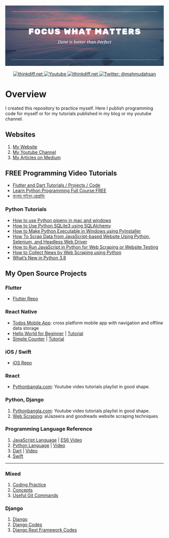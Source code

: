 <p align="center">
    <img src="cover.png" alt="Computer Programming" />
</p>
<p align="center">
    <a href="http://thinkdiff.net/">
        <img src="https://img.shields.io/badge/blog-thinkdiff.net-brightgreen.svg" alt="thinkdiff.net" />
    </a>
    <a href="https://www.youtube.com/channel/UCtHlgyUw0wLE5Ous9swfFlg">
        <img src="https://img.shields.io/badge/my-youtube channel-red.svg" alt="Youtube" />
    </a>
    <a href="https://ithinkdiff.net/">
        <img src="https://img.shields.io/badge/mobile-apps-yellow.svg" alt="ithinkdiff.net" />
    </a>
    <a href="https://twitter.com/mahmudahsan">
        <img src="https://img.shields.io/badge/contact%40-mahmudahsan-blue.svg" alt="Twitter: @mahmudahsan" />
    </a>
</p>

# Overview

I created this repository to practice myself. Here I publish programming code for myself or for my tutorials published in my blog or my youtube channel.


## Websites

1. [My Website](https://thinkdiff.net)
2. [My Youtube Channel](https://www.youtube.com/channel/UCtHlgyUw0wLE5Ous9swfFlg)
3. [My Articles on Medium](https://medium.com/@mahmudahsan)

## FREE Programming Video Tutorials

- [Flutter and Dart Tutorials / Projects / Code](https://github.com/mahmudahsan/flutter)
- [Learn Python Programming Full Course FREE](https://youtu.be/llbgjR_tL2k)
- [বাংলায় পাইথন প্রোগ্রামিং](https://pythonbangla.com)

### Python Tutorials
- [How to use Python pipenv in mac and windows](https://medium.com/p/how-to-use-python-pipenv-in-mac-and-windows-1c6dc87b403e)
- [How to Use Python SQLite3 using SQLAlchemy](https://medium.com/p/how-to-use-python-sqlite3-using-sqlalchemy-158f9c54eb32)
- [How to Make Python Executable in Windows using PyInstaller](https://medium.com/@mahmudahsan/how-to-make-python-executable-in-windows-pyinstaller-webbrowser-f7ad8e988dea)
- [How To Scrap Data from JavaScript-based Website Using Python, Selenium, and Headless Web Driver](https://medium.com/p/how-to-scrap-data-from-javascript-based-website-using-python-selenium-and-headless-web-driver-531c7fe0c01f)
- [How to Run JavaScript in Python for Web Scraping or Website Testing](https://medium.com/@mahmudahsan/how-to-run-javascript-in-python-web-scraping-web-testing-16bd04894360)
- [How to Collect News by Web Scraping using Python](https://medium.com/@mahmudahsan/how-to-do-web-scraping-using-python-urllib-beautifulsoup-logging-d0b70c8222ae)
- [What’s New in Python 3.8](https://medium.com/@mahmudahsan/upgrade-your-skills-by-python-3-8-aef7f182e3bf)

## My Open Source Projects

### Flutter
- [Flutter Repo](https://github.com/mahmudahsan/flutter)

### React Native
- [Todos Mobile App](https://github.com/mahmudahsan/todos-react-reactnative): cross platform mobile app with navigation and offline data storage
- [Hello World for Beginner](/react-native/t1_helloworld) | [Tutorial](https://www.youtube.com/watch?v=kFEs5WB7NB0)
- [Simple Counter](/react-native/simple_counter) | [Tutorial](https://youtu.be/6Jb7Xs64nwM)

### iOS / Swift
- [iOS Repo](https://github.com/mahmudahsan/iOS)

### React
- [Pythonbangla.com](https://github.com/mahmudahsan/python-bangla-react): Youtube video tutorials playlist in good shape.

### Python, Django
1. [Pythonbangla.com](https://github.com/mahmudahsan/pythonbangla.com): Youtube video tutorials playlist in good shape.
2. [Web Scraping](https://github.com/mahmudahsan/webscraping): alJazeera and goodreads website scraping techniques

### Programming Language Reference
1. [JavaScript Language](javascript/) | [ES6 Video](https://www.youtube.com/watch?v=7LnGAsErYYU)
2. [Python Language](python-language/) | [Video](https://www.youtube.com/watch?v=llbgjR_tL2k)
3. [Dart](https://github.com/mahmudahsan/flutter/tree/master/dart) | [Video](https://www.youtube.com/watch?v=Ej_Pcr4uC2Q)
4. [Swift](https://github.com/mahmudahsan/iOS-Swift-SwiftUI/blob/master/swift.md)
***

### Mixed
1. [Coding Practice](coding-practice/)
2. [Concepts](concepts/)
3. [Useful Git Commands](https://github.com/mahmudahsan/thinkdiff/blob/master/gitcommands.md)

### Django
1. [Django](django/)
2. [Django Codes](django-framework/)
3. [Django Rest Framework Codes](django-rest-framework/)

